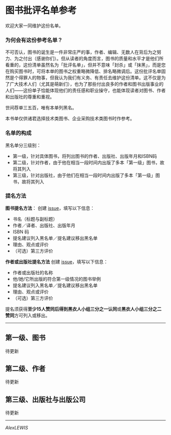 # 图书批评名单参考

欢迎大家一同维护这份名单。

### 为何会有这份参考名单？

不可否认，图书的诞生是一件非常庄严的事，作者、编辑、无数人在背后为之努力、为之付出（感谢你们）。但从读者的角度而言，图书的质量和水平才是他们所看重的，这份清单虽然名为「批评名单」，但并不意味「封杀」或「抹黑」，而是您在购买图书时，可将本单的图书之权重略微降低、排名略微调后。这份批评名单固然是个得罪人的物事，但我认为我们有义务、有责任去维护这份清单。这不仅是为了广大技术人们（尤其是萌新们），也为了那些付出良多的作者和图书出版事业的人们——这份单子恰能体现他们的责任感和职业操守，也能体现读者对图书、作者和出版社的尊重和重视。

世间荐单三五百，唯有本单列黑名。

本书单仅供诸君选择技术类图书、企业采购技术类图书时作参考。

### 名单的构成

黑名单分三级别：

+ 第一级，针对具体图书，将列出图书的作者、出版社、出版年月和ISBN码
+ 第二级，针对作者，由于他在相当一段时间内出版了多本「第一级」图书，故将其列入
+ 第三级，针对出版社，由于他们在相当一段时间内出版了多本「第一级」图书，故将其列入

### 提名方法

**图书提名方法**：
创建 [issue](https://github.com/EarsEyesMouth/books-blacklist-references/issues/new)，填写以下信息：
+ 书名（标题与副标题）
+ 作者／译者、出版社、出版年月
+ ISBN 码
+ 提名建议列入黑名单／提名建议移出黑名单
+ 理由、观点或评价
+ （可选）第三方评价

**作者或出版社提名方法**
创建 [issue](https://github.com/EarsEyesMouth/books-blacklist-references/issues/new)，填写以下信息：
+ 作者或出版社的名称
+ 他/她/它所出版的符合第一级情况的图书举例
+ 提名建议列入黑名单／提名建议移出黑名单
+ 理由、观点或评价
+ （可选）第三方评价

提名须获得**至少15人赞同后得到黑衣人小组三分之一认同**或**黑衣人小组三分之二赞同**方可列入或移出。

***

## 第一级、图书

待更新

## 第二级、作者

待更新

## 第三级、出版社与出版公司

待更新

***

*AlexLEWIS*
